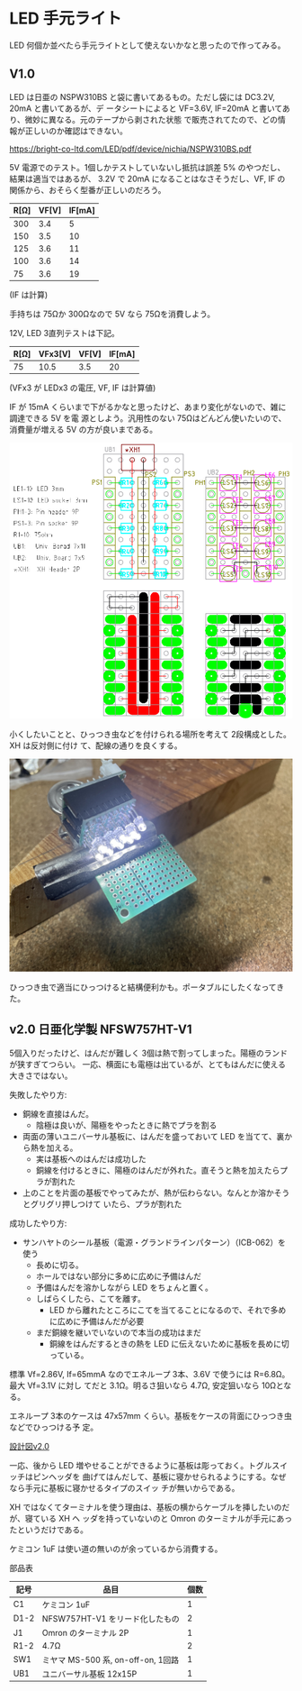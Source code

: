 # LED 手元ライト

LED 何個か並べたら手元ライトとして使えないかなと思ったので作ってみる。

## V1.0

LED は日亜の NSPW310BS と袋に書いてあるもの。ただし袋には DC3.2V, 20mA と書いてあるが、デ
ータシートによると VF=3.6V, IF=20mA と書いてあり、微妙に異なる。元のテープから剥された状態
で販売されてたので、どの情報が正しいのか確認はできない。

https://bright-co-ltd.com/LED/pdf/device/nichia/NSPW310BS.pdf

5V 電源でのテスト。1個しかテストしていないし抵抗は誤差 5% のやつだし、結果は適当ではあるが、
3.2V で 20mA になることはなさそうだし、VF, IF の関係から、おそらく型番が正しいのだろう。

| R[Ω] | VF[V] | IF[mA] |
| ---   | ---   | ---    |
| 300   | 3.4   | 5      |
| 150   | 3.5   | 10     |
| 125   | 3.6   | 11     |
| 100   | 3.6   | 14     |
| 75    | 3.6   | 19     |

(IF は計算)

手持ちは 75Ωか 300Ωなので 5V なら 75Ωを消費しよう。

12V, LED 3直列テストは下記。

| R[Ω] | VFx3[V] | VF[V]  | IF[mA] |
| ---   | ---     | ---    | ---    |
| 75    | 10.5    | 3.5    | 20     |

(VFx3 が LEDx3 の電圧, VF, IF は計算値)

IF が 15mA くらいまで下がるかなと思ったけど、あまり変化がないので、雑に調達できる 5V を電
源としよう。汎用性のない 75Ωはどんどん使いたいので、消費量が増える 5V の方が良いまである。

![設計図](./librecad/LEDLight_1.0.png)

小くしたいことと、ひっつき虫などを付けられる場所を考えて 2段構成とした。XH は反対側に付け
て、配線の通りを良くする。

![完成](./figure/LEDLight1.0.jpg)

ひっつき虫で適当にひっつけると結構便利かも。ポータブルにしたくなってきた。

## v2.0 日亜化学製 NFSW757HT-V1

5個入りだったけど、はんだが難しく 3個は熱で割ってしまった。陽極のランドが狭すぎてつらい。
一応、横面にも電極は出ているが、とてもはんだに使える大きさではない。

失敗したやり方:

- 銅線を直接はんだ。
  - 陰極は良いが、陽極をやったときに熱でプラを割る
- 両面の薄いユニバーサル基板に、はんだを盛っておいて LED を当てて、裏から熱を加える。
  - 実は基板へのはんだは成功した
  - 銅線を付けるときに、陽極のはんだが外れた。直そうと熱を加えたらプラが割れた
- 上のことを片面の基板でやってみたが、熱が伝わらない。なんとか溶かそうとグリグリ押しつけて
  いたら、プラが割れた

成功したやり方:

- サンハヤトのシール基板（電源・グランドラインパターン）（ICB-062）を使う
  - 長めに切る。
  - ホールではない部分に多めに広めに予備はんだ
  - 予備はんだを溶かしながら LED をちょんと置く。
  - しばらくしたら、こてを離す。
    - LED から離れたところにこてを当てることになるので、それで多めに広めに予備はんだが必要
  - まだ銅線を継いでいないので本当の成功はまだ
    - 銅線をはんだするときの熱を LED に伝えないために基板を長めに切っている。

標準 Vf=2.86V, If=65mmA なのでエネループ 3本、3.6V で使うには R=6.8Ω。最大 Vf=3.1V に対し
てだと 3.1Ω。明るさ狙いなら 4.7Ω, 安定狙いなら 10Ωとなる。

エネループ 3本のケースは 47x57mm くらい。基板をケースの背面にひっつき虫などでひっつける予
定。

[設計図v2.0](./librecad/LEDLight_2.0.pdf)

一応、後から LED 増やせることができるように基板は彫っておく。トグルスイッチはピンヘッダを
曲げてはんだして、基板に寝かせられるようにする。なぜなら手元に基板に寝かせるタイプのスイッ
チが無いからである。

XH ではなくてターミナルを使う理由は、基板の横からケーブルを挿したいのだが、寝ている XH ヘ
ッダを持っていないのと Omron のターミナルが手元にあったというだけである。

ケミコン 1uF は使い道の無いのが余っているから消費する。

部品表

| 記号 | 品目 | 個数 |
| ---  | ---  | ---  |
| C1   | ケミコン 1uF | 1 |
| D1-2 | NFSW757HT-V1 をリード化したもの | 2 |
| J1   | Omron のターミナル 2P           | 1 |
| R1-2 | 4.7Ω                           | 2 |
| SW1  | ミヤマ MS-500 系, on-off-on, 1回路 | 1 |
| UB1  | ユニバーサル基板 12x15P            | 1 |
